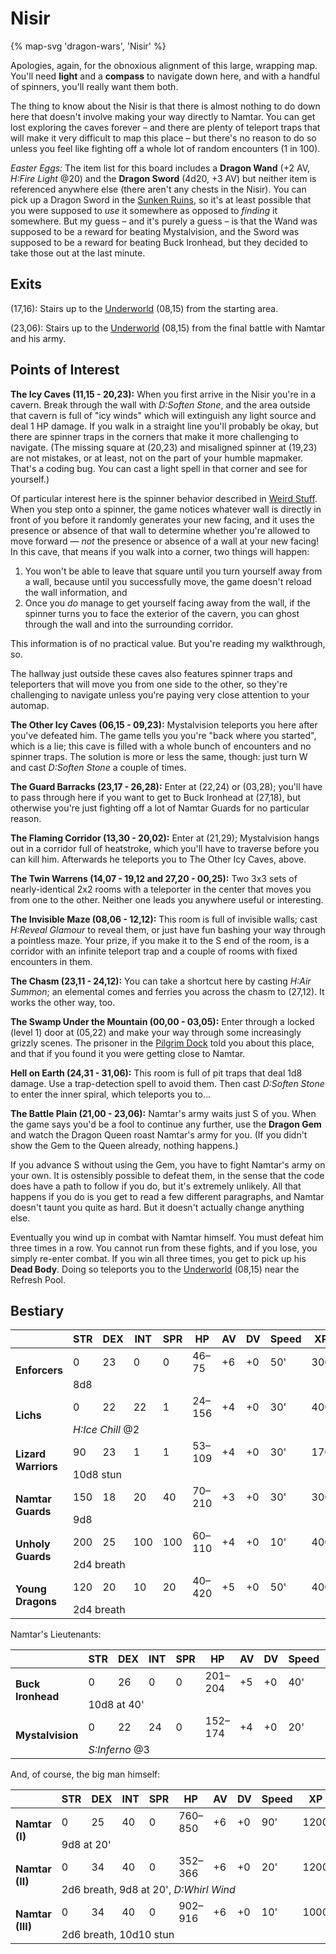 # Nisir

{% map-svg 'dragon-wars', 'Nisir' %}

Apologies, again, for the obnoxious alignment of this large, wrapping map. You'll need **light** and a **compass** to navigate down here, and with a handful of spinners, you'll really want them both.

The thing to know about the Nisir is that there is almost nothing to do down here that doesn't involve making your way directly to Namtar. You can get lost exploring the caves forever – and there are plenty of teleport traps that will make it very difficult to map this place – but there's no reason to do so unless you feel like fighting off a whole lot of random encounters (1 in 100).

*Easter Eggs:* The item list for this board includes a **Dragon Wand** (+2 AV, *H:Fire Light* @20) and the **Dragon Sword** (4d20, +3 AV) but neither item is referenced anywhere else (there aren't any chests in the Nisir). You can pick up a Dragon Sword in the [Sunken Ruins](/dragon-wars/maps/sunken-dungeon), so it's at least possible that you were supposed to *use* it somewhere as opposed to *finding* it somewhere. But my guess – and it's purely a guess – is that the Wand was supposed to be a reward for beating Mystalvision, and the Sword was supposed to be a reward for beating Buck Ironhead, but they decided to take those out at the last minute.

## Exits

(17,16): Stairs up to the [Underworld](/dragon-wars/maps/magan-underworld) (08,15) from the starting area.

(23,06): Stairs up to the [Underworld](/dragon-wars/maps/magan-underworld) (08,15) from the final battle with Namtar and his army.

## Points of Interest

**The Icy Caves (11,15 - 20,23):** When you first arrive in the Nisir you're in a cavern. Break through the wall with *D:Soften Stone*, and the area outside that cavern is full of "icy winds" which will extinguish any light source and deal 1 HP damage. If you walk in a straight line you'll probably be okay, but there are spinner traps in the corners that make it more challenging to navigate. (The missing square at (20,23) and misaligned spinner at (19,23) are not mistakes, or at least, not on the part of your humble mapmaker. That's a coding bug. You can cast a light spell in that corner and see for yourself.)

Of particular interest here is the spinner behavior described in [Weird Stuff](/dragon-wars/#weird-stuff). When you step onto a spinner, the game notices whatever wall is directly in front of you before it randomly generates your new facing, and it uses the presence or absence of that wall to determine whether you're allowed to move forward — *not* the presence or absence of a wall at your new facing! In this cave, that means if you walk into a corner, two things will happen:
1. You won't be able to leave that square until you turn yourself away from a wall, because until you successfully move, the game doesn't reload the wall information, and
2. Once you *do* manage to get yourself facing away from the wall, if the spinner turns you to face the exterior of the cavern, you can ghost through the wall and into the surrounding corridor.

This information is of no practical value. But you're reading my walkthrough, so.

The hallway just outside these caves also features spinner traps and teleporters that will move you from one side to the other, so they're challenging to navigate unless you're paying very close attention to your automap.

**The Other Icy Caves (06,15 - 09,23):** Mystalvision teleports you here after you've defeated him. The game tells you you're "back where you started", which is a lie; this cave is filled with a whole bunch of encounters and no spinner traps. The solution is more or less the same, though: just turn W and cast *D:Soften Stone* a couple of times.

**The Guard Barracks (23,17 - 26,28):** Enter at (22,24) or (03,28); you'll have to pass through here if you want to get to Buck Ironhead at (27,18), but otherwise you're just fighting off a lot of Namtar Guards for no particular reason.

**The Flaming Corridor (13,30 - 20,02):** Enter at (21,29); Mystalvision hangs out in a corridor full of heatstroke, which you'll have to traverse before you can kill him. Afterwards he teleports you to The Other Icy Caves, above.

**The Twin Warrens (14,07 - 19,12 and 27,20 - 00,25):** Two 3x3 sets of nearly-identical 2x2 rooms with a teleporter in the center that moves you from one to the other. Neither one leads you anywhere useful or interesting.

**The Invisible Maze (08,06 - 12,12):** This room is full of invisible walls; cast *H:Reveal Glamour* to reveal them, or just have fun bashing your way through a pointless maze. Your prize, if you make it to the S end of the room, is a corridor with an infinite teleport trap and a couple of rooms with fixed encounters in them.

**The Chasm (23,11 - 24,12):** You can take a shortcut here by casting *H:Air Summon*; an elemental comes and ferries you across the chasm to (27,12). It works the other way, too.

**The Swamp Under the Mountain (00,00 - 03,05):**  Enter through a locked (level 1) door at (05,22) and make your way through some increasingly grizzly scenes. The prisoner in the [Pilgrim Dock](/dragon-wars/maps/pilgrim-dock) told you about this place, and that if you found it you were getting close to Namtar.

**Hell on Earth (24,31 - 31,06):** This room is full of pit traps that deal 1d8 damage. Use a trap-detection spell to avoid them. Then cast *D:Soften Stone* to enter the inner spiral, which teleports you to...

**The Battle Plain (21,00 - 23,06):** Namtar's army waits just S of you. When the game says you'd be a fool to continue any further, use the **Dragon Gem** and watch the Dragon Queen roast Namtar's army for you. (If you didn't show the Gem to the Queen already, nothing happens.)

If you advance S without using the Gem, you have to fight Namtar's army on your own. It is ostensibly possible to defeat them, in the sense that the code does have a path to follow if you do, but it's extremely unlikely. All that happens if you do is you get to read a few different paragraphs, and Namtar doesn't taunt you quite as hard. But it doesn't actually change anything else.

Eventually you wind up in combat with Namtar himself. You must defeat him three times in a row. You cannot run from these fights, and if you lose, you simply re-enter combat. If you win all three times, you get to pick up his **Dead Body**. Doing so teleports you to the [Underworld](/dragon-wars/maps/magan-underworld) (08,15) near the Refresh Pool.

## Bestiary

<table>
  <thead>
    <tr>
      <th></th>
      <th>STR</th>
      <th>DEX</th>
      <th>INT</th>
      <th>SPR</th>
      <th>HP</th>
      <th>AV</th>
      <th>DV</th>
      <th>Speed</th>
      <th>XP</th>
    </tr>
  </thead>
  <tbody>
    <tr>
      <td rowspan=2><b>Enforcers</b></td>
      <td class="c">0</td>
      <td class="c">23</td>
      <td class="c">0</td>
      <td class="c">0</td>
      <td class="c">46&ndash;75</td>
      <td class="c">+6</td>
      <td class="c">+0</td>
      <td class="c">50'</td>
      <td class="c">300</td>
    </tr><tr>
      <td colspan=9>8d8</td>
    </tr><tr>
      <td rowspan=2><b>Lichs</b></td>
      <td class="c">0</td>
      <td class="c">22</td>
      <td class="c">22</td>
      <td class="c">1</td>
      <td class="c">24&ndash;156</td>
      <td class="c">+4</td>
      <td class="c">+0</td>
      <td class="c">30'</td>
      <td class="c">400</td>
    </tr><tr>
      <td colspan=9><i>H:Ice Chill</i> @2</td>
    </tr><tr>
      <td rowspan=2><b>Lizard Warriors</b></td>
      <td class="c">90</td>
      <td class="c">23</td>
      <td class="c">1</td>
      <td class="c">1</td>
      <td class="c">53&ndash;109</td>
      <td class="c">+4</td>
      <td class="c">+0</td>
      <td class="c">30'</td>
      <td class="c">170</td>
    </tr><tr>
      <td colspan=9>10d8 stun</td>
    </tr><tr>
      <td rowspan=2><b>Namtar Guards</b></td>
      <td class="c">150</td>
      <td class="c">18</td>
      <td class="c">20</td>
      <td class="c">40</td>
      <td class="c">70&ndash;210</td>
      <td class="c">+3</td>
      <td class="c">+0</td>
      <td class="c">30'</td>
      <td class="c">300</td>
    </tr><tr>
      <td colspan=9>9d8</td>
    </tr><tr>
      <td rowspan=2><b>Unholy Guards</b></td>
      <td class="c">200</td>
      <td class="c">25</td>
      <td class="c">100</td>
      <td class="c">100</td>
      <td class="c">60&ndash;110</td>
      <td class="c">+4</td>
      <td class="c">+0</td>
      <td class="c">10'</td>
      <td class="c">400</td>
    </tr><tr>
      <td colspan=9>2d4 breath</td>
    </tr><tr>
      <td rowspan=2><b>Young Dragons</b></td>
      <td class="c">120</td>
      <td class="c">20</td>
      <td class="c">10</td>
      <td class="c">20</td>
      <td class="c">40&ndash;420</td>
      <td class="c">+5</td>
      <td class="c">+0</td>
      <td class="c">50'</td>
      <td class="c">400</td>
    </tr><tr>
      <td colspan=9>2d4 breath</td>
    </tr>
  </tbody>
</table>

Namtar's Lieutenants:

<table>
  <thead>
    <tr>
      <th></th>
      <th>STR</th>
      <th>DEX</th>
      <th>INT</th>
      <th>SPR</th>
      <th>HP</th>
      <th>AV</th>
      <th>DV</th>
      <th>Speed</th>
      <th>XP</th>
    </tr>
  </thead>
  <tbody>
    <tr>
      <td rowspan=2><b>Buck Ironhead</b></td>
      <td class="c">0</td>
      <td class="c">26</td>
      <td class="c">0</td>
      <td class="c">0</td>
      <td class="c">201&ndash;204</td>
      <td class="c">+5</td>
      <td class="c">+0</td>
      <td class="c">40'</td>
      <td class="c">600</td>
    </tr><tr>
      <td colspan=9>10d8 at 40'</td>
    </tr><tr>
      <td rowspan=2><b>Mystalvision</b></td>
      <td class="c">0</td>
      <td class="c">22</td>
      <td class="c">24</td>
      <td class="c">0</td>
      <td class="c">152&ndash;174</td>
      <td class="c">+4</td>
      <td class="c">+0</td>
      <td class="c">20'</td>
      <td class="c">700</td>
    </tr><tr>
      <td colspan=9><i>S:Inferno</i> @3</td>
    </tr>
  </tbody>
</table>

And, of course, the big man himself:

<table>
  <thead>
    <tr>
      <th></th>
      <th>STR</th>
      <th>DEX</th>
      <th>INT</th>
      <th>SPR</th>
      <th>HP</th>
      <th>AV</th>
      <th>DV</th>
      <th>Speed</th>
      <th>XP</th>
    </tr>
  </thead>
  <tbody>
    <tr>
      <td rowspan=2><b>Namtar (I)</b></td>
      <td class="c">0</td>
      <td class="c">25</td>
      <td class="c">40</td>
      <td class="c">0</td>
      <td class="c">760&ndash;850</td>
      <td class="c">+6</td>
      <td class="c">+0</td>
      <td class="c">90'</td>
      <td class="c">1200</td>
    </tr><tr>
      <td colspan=9>9d8 at 20'</td>
    </tr><tr>
      <td rowspan=2><b>Namtar (II)</b></td>
      <td class="c">0</td>
      <td class="c">34</td>
      <td class="c">40</td>
      <td class="c">0</td>
      <td class="c">352&ndash;366</td>
      <td class="c">+6</td>
      <td class="c">+0</td>
      <td class="c">20'</td>
      <td class="c">1200</td>
    </tr><tr>
      <td colspan=9>2d6 breath, 9d8 at 20', <i>D:Whirl Wind</i></td>
    </tr><tr>
      <td rowspan=2><b>Namtar (III)</b></td>
      <td class="c">0</td>
      <td class="c">34</td>
      <td class="c">40</td>
      <td class="c">0</td>
      <td class="c">902&ndash;916</td>
      <td class="c">+6</td>
      <td class="c">+0</td>
      <td class="c">10'</td>
      <td class="c">1000</td>
    </tr><tr>
      <td colspan=9>2d6 breath, 10d10 stun</td>
    </tr>
  </tbody>
</table>
